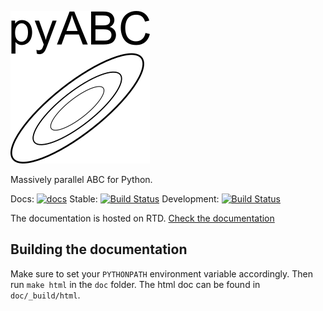 
![pyABC](doc/logo.png)


Massively parallel ABC for Python.


Docs: [![docs](https://readthedocs.org/projects/pyabc/badge/?version=latest)](http://pyabc.readthedocs.io/en/latest/)
Stable: [![Build Status](https://travis-ci.org/neuralyzer/pyabc.svg?branch=master)](https://travis-ci.org/neuralyzer/pyabc)
Development: [![Build Status](https://travis-ci.org/neuralyzer/pyabc.svg?branch=development)](https://travis-ci.org/neuralyzer/pyabc)




The documentation is hosted on RTD.
[Check the documentation](http://pyabc.readthedocs.io/en/latest/index.html)





Building the documentation
--------------------------

Make sure to set your `PYTHONPATH` environment
variable accordingly. Then run `make html` in
the `doc` folder. The html doc can be found in
`doc/_build/html`.
